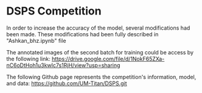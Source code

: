 # DSPS Competition

In order to increase the accuracy of the model, several modifications had been made. These modifications had been fully described in "Ashkan_bhz.ipynb" file



The annotated images of the second batch for training could be access by the following link:
https://drive.google.com/file/d/1NokF65ZXa-nC6oDtHoh1u3kwIc7s1RjH/view?usp=sharing

The following Github page represents the competition's information, model, and data: 
https://github.com/UM-Titan/DSPS.git
